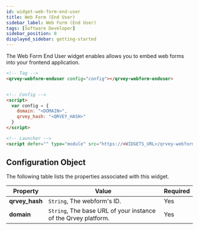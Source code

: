 ```yaml
---
id: widget-web-form-end-user
title: Web Form (End User)
sidebar_label: Web Form (End User)
tags: [Software Developer]
sidebar_position: 8
displayed_sidebar: getting-started
---
```


The Web Form End User widget enables allows you to embed web forms into your frontend application.

```html
<!-- Tag -->
<qrvey-webform-enduser config="config"></qrvey-webform-enduser>


<!-- Config -->
<script>
  var config = {
    domain: "<DOMAIN>",
    qrvey_hash: "<QRVEY_HASH>"
  }
</script>

<!-- Launcher -->
<script defer="" type="module" src="https://<WIDGETS_URL>/qrvey-webforms-widgets/webform-widgets/webform-widgets.esm.js?2024-09-05T10:22:50.047Z"></script>

```

## Configuration Object
The following table lists the properties associated with this widget. 

| **Property** | **Value** | **Required** |
| --- | --- | --- |
| **qrvey_hash** | `String`, The webform's ID. | Yes |
| **domain** | `String`, The base URL of your instance of the Qrvey platform. | Yes |

